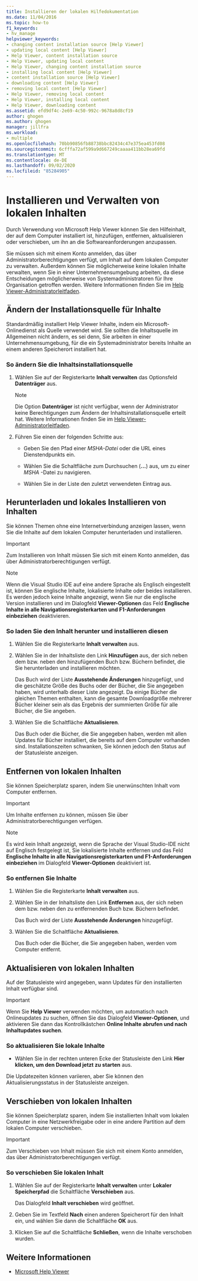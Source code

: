 ```yaml
---
title: Installieren der lokalen Hilfedokumentation
ms.date: 11/04/2016
ms.topic: how-to
f1_keywords:
- hv_manage
helpviewer_keywords:
- changing content installation source [Help Viewer]
- updating local content [Help Viewer]
- Help Viewer, content installation source
- Help Viewer, updating local content
- Help Viewer, changing content installation source
- installing local content [Help Viewer]
- content installation source [Help Viewer]
- downloading content [Help Viewer]
- removing local content [Help Viewer]
- Help Viewer, removing local content
- Help Viewer, installing local content
- Help Viewer, downloading content
ms.assetid: efd9df4c-2e69-4c50-992c-9678a8d8cf19
author: ghogen
ms.author: ghogen
manager: jillfra
ms.workload:
- multiple
ms.openlocfilehash: 70bb90856fb88738bbc82434c47e375ea453fd08
ms.sourcegitcommit: 6cfffa72af599a9d667249caaaa411bb28ea69fd
ms.translationtype: MT
ms.contentlocale: de-DE
ms.lasthandoff: 09/02/2020
ms.locfileid: "85284905"
---
```

# <a name="install-and-manage-local-content"></a>Installieren und Verwalten von lokalen Inhalten

Durch Verwendung von Microsoft Help Viewer können Sie den Hilfeinhalt, der auf dem Computer installiert ist, hinzufügen, entfernen, aktualisieren oder verschieben, um ihn an die Softwareanforderungen anzupassen.

Sie müssen sich mit einem Konto anmelden, das über Administratorberechtigungen verfügt, um Inhalt auf dem lokalen Computer zu verwalten. Außerdem können Sie möglicherweise keine lokalen Inhalte verwalten, wenn Sie in einer Unternehmensumgebung arbeiten, da diese Entscheidungen möglicherweise von Systemadministratoren für Ihre Organisation getroffen werden. Weitere Informationen finden Sie im [Help Viewer-Administratorleitfaden](../help-viewer/administrator-guide.md).

## <a name="change-the-content-installation-source"></a>Ändern der Installationsquelle für Inhalte

Standardmäßig installiert Help Viewer Inhalte, indem ein Microsoft-Onlinedienst als Quelle verwendet wird. Sie sollten die Inhaltsquelle im Allgemeinen nicht ändern, es sei denn, Sie arbeiten in einer Unternehmensumgebung, für die ein Systemadministrator bereits Inhalte an einem anderen Speicherort installiert hat.

### <a name="to-change-the-content-installation-source"></a>So ändern Sie die Inhaltsinstallationsquelle

1. Wählen Sie auf der Registerkarte **Inhalt verwalten** das Optionsfeld **Datenträger** aus.

    > [!NOTE]
    > Die Option **Datenträger** ist nicht verfügbar, wenn der Administrator keine Berechtigungen zum Ändern der Inhaltsinstallationsquelle erteilt hat. Weitere Informationen finden Sie im [Help Viewer-Administratorleitfaden](../help-viewer/administrator-guide.md).

2. Führen Sie einen der folgenden Schritte aus:

    - Geben Sie den Pfad einer *MSHA-Datei* oder die URL eines Dienstendpunkts ein.

    - Wählen Sie die Schaltfläche zum Durchsuchen (**...**) aus, um zu einer *MSHA* -Datei zu navigieren.

    - Wählen Sie in der Liste den zuletzt verwendeten Eintrag aus.

## <a name="download-and-install-content-locally"></a>Herunterladen und lokales Installieren von Inhalten

Sie können Themen ohne eine Internetverbindung anzeigen lassen, wenn Sie die Inhalte auf dem lokalen Computer herunterladen und installieren.

> [!IMPORTANT]
> Zum Installieren von Inhalt müssen Sie sich mit einem Konto anmelden, das über Administratorberechtigungen verfügt.

> [!NOTE]
> Wenn die Visual Studio IDE auf eine andere Sprache als Englisch eingestellt ist, können Sie englische Inhalte, lokalisierte Inhalte oder beides installieren. Es werden jedoch keine Inhalte angezeigt, wenn Sie nur die englische Version installieren und im Dialogfeld **Viewer-Optionen** das Feld **Englische Inhalte in alle Navigationsregisterkarten und F1-Anforderungen einbeziehen** deaktivieren.

### <a name="to-download-and-install-content"></a>So laden Sie den Inhalt herunter und installieren diesen

1. Wählen Sie die Registerkarte **Inhalt verwalten** aus.

2. Wählen Sie in der Inhaltsliste den Link **Hinzufügen** aus, der sich neben dem bzw. neben den hinzufügenden Buch bzw. Büchern befindet, die Sie herunterladen und installieren möchten.

     Das Buch wird der Liste **Ausstehende Änderungen** hinzugefügt, und die geschätzte Größe des Buchs oder der Bücher, die Sie angegeben haben, wird unterhalb dieser Liste angezeigt. Da einige Bücher die gleichen Themen enthalten, kann die gesamte Downloadgröße mehrerer Bücher kleiner sein als das Ergebnis der summierten Größe für alle Bücher, die Sie angeben.

3. Wählen Sie die Schaltfläche **Aktualisieren**.

     Das Buch oder die Bücher, die Sie angegeben haben, werden mit allen Updates für Bücher installiert, die bereits auf dem Computer vorhanden sind. Installationszeiten schwanken, Sie können jedoch den Status auf der Statusleiste anzeigen.

## <a name="remove-local-content"></a>Entfernen von lokalen Inhalten

Sie können Speicherplatz sparen, indem Sie unerwünschten Inhalt vom Computer entfernen.

> [!IMPORTANT]
> Um Inhalte entfernen zu können, müssen Sie über Administratorberechtigungen verfügen.

> [!NOTE]
> Es wird kein Inhalt angezeigt, wenn die Sprache der Visual Studio-IDE nicht auf Englisch festgelegt ist, Sie lokalisierte Inhalte entfernen und das Feld **Englische Inhalte in alle Navigationsregisterkarten und F1-Anforderungen einbeziehen** im Dialogfeld **Viewer-Optionen** deaktiviert ist.

### <a name="to-remove-content"></a>So entfernen Sie Inhalte

1. Wählen Sie die Registerkarte **Inhalt verwalten** aus.

2. Wählen Sie in der Inhaltsliste den Link **Entfernen** aus, der sich neben dem bzw. neben den zu entfernenden Buch bzw. Büchern befindet.

     Das Buch wird der Liste **Ausstehende Änderungen** hinzugefügt.

3. Wählen Sie die Schaltfläche **Aktualisieren**.

     Das Buch oder die Bücher, die Sie angegeben haben, werden vom Computer entfernt.

## <a name="update-local-content"></a>Aktualisieren von lokalen Inhalten

Auf der Statusleiste wird angegeben, wann Updates für den installierten Inhalt verfügbar sind.

> [!IMPORTANT]
> Wenn Sie **Help Viewer** verwenden möchten, um automatisch nach Onlineupdates zu suchen, öffnen Sie das Dialogfeld **Viewer-Optionen**, und aktivieren Sie dann das Kontrollkästchen **Online Inhalte abrufen und nach Inhaltupdates suchen**.

### <a name="to-update-local-content"></a>So aktualisieren Sie lokale Inhalte

- Wählen Sie in der rechten unteren Ecke der Statusleiste den Link **Hier klicken, um den Download jetzt zu starten** aus.

Die Updatezeiten können variieren, aber Sie können den Aktualisierungsstatus in der Statusleiste anzeigen.

## <a name="move-local-content"></a>Verschieben von lokalen Inhalten

Sie können Speicherplatz sparen, indem Sie installierten Inhalt vom lokalen Computer in eine Netzwerkfreigabe oder in eine andere Partition auf dem lokalen Computer verschieben.

> [!IMPORTANT]
> Zum Verschieben von Inhalt müssen Sie sich mit einem Konto anmelden, das über Administratorberechtigungen verfügt.

### <a name="to-move-local-content"></a>So verschieben Sie lokalen Inhalt

1. Wählen Sie auf der Registerkarte **Inhalt verwalten** unter **Lokaler Speicherpfad** die Schaltfläche **Verschieben** aus.

     Das Dialogfeld **Inhalt verschieben** wird geöffnet.

2. Geben Sie im Textfeld **Nach** einen anderen Speicherort für den Inhalt ein, und wählen Sie dann die Schaltfläche **OK** aus.

3. Klicken Sie auf die Schaltfläche **Schließen**, wenn die Inhalte verschoben wurden.

## <a name="see-also"></a>Weitere Informationen

- [Microsoft Help Viewer](../help-viewer/overview.md)